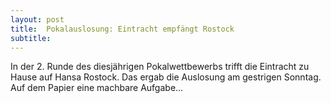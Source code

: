 ```yaml
---
layout: post
title:  Pokalauslosung: Eintracht empfängt Rostock
subtitle:  
---
```


In der 2. Runde des diesjährigen Pokalwettbewerbs trifft die Eintracht zu Hause auf Hansa Rostock. Das ergab die Auslosung am gestrigen Sonntag. Auf dem Papier eine machbare Aufgabe...


